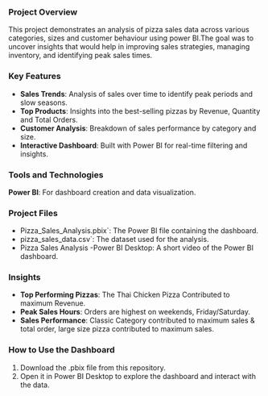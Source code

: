 ### Project Overview
This project demonstrates an analysis of pizza sales data across various categories, sizes and customer behaviour using power BI.The goal was to uncover insights that would help in improving sales strategies, managing inventory, and identifying peak sales times.

### Key Features
- **Sales Trends**: Analysis of sales over time to identify peak periods and slow seasons.
- **Top Products**: Insights into the best-selling pizzas by Revenue, Quantity and Total Orders.
- **Customer Analysis**: Breakdown of sales performance by category and size.
- **Interactive Dashboard**: Built with Power BI for real-time filtering and insights.

### Tools and Technologies
**Power BI**: For dashboard creation and data visualization.

### Project Files
- Pizza_Sales_Analysis.pbix`: The Power BI file containing the dashboard.
- pizza_sales_data.csv`: The dataset used for the analysis.
- Pizza Sales Analysis -Power BI Desktop: A short video of the Power BI dashboard.

### Insights
- **Top Performing Pizzas**: The Thai Chicken Pizza Contributed to maximum Revenue.
- **Peak Sales Hours**: Orders are highest on weekends, Friday/Saturday.
- **Sales Performance**: Classic Category contributed to maximum sales & total order, large size pizza contributed to maximum sales.
  
### How to Use the Dashboard
1. Download the .pbix file from this repository.
2. Open it in Power BI Desktop to explore the dashboard and interact with the data.
